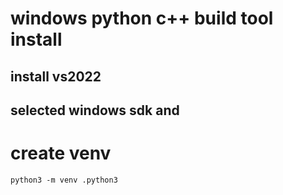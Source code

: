 # windows python c++ build tool install
## install vs2022
## selected windows sdk and

# create venv
```shell
python3 -m venv .python3
```